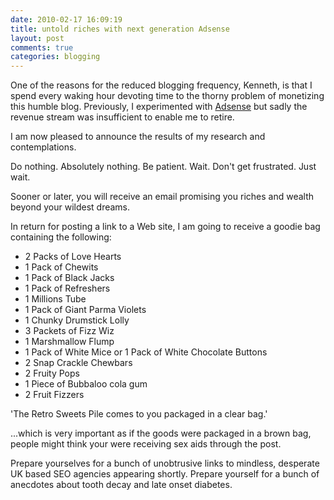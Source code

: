 ```yaml
---
date: 2010-02-17 16:09:19
title: untold riches with next generation Adsense
layout: post
comments: true
categories: blogging
---
```

One of the reasons for the reduced blogging frequency, Kenneth, is
that I spend every waking hour devoting time to the thorny problem of
monetizing this humble blog. Previously, I experimented with
[Adsense](http://www.nbrightside.com/blog/2008/01/19/adsense-milestone/)
but sadly the revenue stream was insufficient to enable me to retire.

I am now pleased to announce the results of my research and
contemplations.

Do nothing. Absolutely nothing. Be patient. Wait. Don't get
frustrated.  Just wait.

Sooner or later, you will receive an email promising you riches and
wealth beyond your wildest dreams.

In return for posting a link to a Web site, I am going to receive a
goodie bag containing the following:

-   2 Packs of Love Hearts
-   1 Pack of Chewits
-   1 Pack of Black Jacks
-   1 Pack of Refreshers
-   1 Millions Tube
-   1 Pack of Giant Parma Violets
-   1 Chunky Drumstick Lolly
-   3 Packets of Fizz Wiz
-   1 Marshmallow Flump
-   1 Pack of White Mice or 1 Pack of White Chocolate Buttons
-   2 Snap Crackle Chewbars
-   2 Fruity Pops
-   1 Piece of Bubbaloo cola gum
-   2 Fruit Fizzers

'The Retro Sweets Pile comes to you packaged in a clear bag.'

...which is very important as if the goods were packaged in a brown
bag, people might think your were receiving sex aids through the post.

Prepare yourselves for a bunch of unobtrusive links to mindless,
desperate UK based SEO agencies appearing shortly. Prepare yourself
for a bunch of anecdotes about tooth decay and late onset diabetes.
